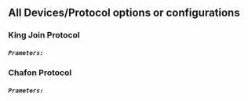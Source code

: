 ﻿## All Devices/Protocol options or configurations

### King Join Protocol
##### `Prameters:`


### Chafon Protocol
##### `Prameters:`